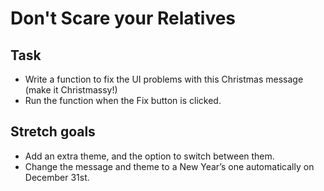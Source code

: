 # Don't Scare your Relatives

## Task

- Write a function to fix the UI problems with this Christmas message (make it Christmassy!)
- Run the function when the Fix button is clicked.

## Stretch goals

- Add an extra theme, and the option to switch between them.
- Change the message and theme to a New Year’s one automatically on December 31st.
